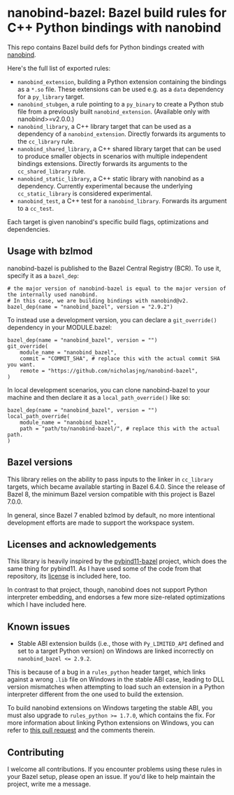 # nanobind-bazel: Bazel build rules for C++ Python bindings with nanobind

This repo contains Bazel build defs for Python bindings created with [nanobind](https://github.com/wjakob/nanobind).

Here's the full list of exported rules:

- `nanobind_extension`, building a Python extension containing the bindings as a `*.so` file.
These extensions can be used e.g. as a `data` dependency for a `py_library` target.
- `nanobind_stubgen`, a rule pointing to a `py_binary` to create a Python stub file from a previously built `nanobind_extension`. (Available only with nanobind>=v2.0.0.)
- `nanobind_library`, a C++ library target that can be used as a dependency of a `nanobind_extension`. Directly forwards its arguments to the `cc_library` rule.
- `nanobind_shared_library`, a C++ shared library target that can be used to
produce smaller objects in scenarios with multiple independent bindings extensions. Directly forwards its arguments to the `cc_shared_library` rule.
- `nanobind_static_library`, a C++ static library with nanobind as a dependency. Currently experimental because the underlying `cc_static_library` is considered experimental.
- `nanobind_test`, a C++ test for a `nanobind_library`. Forwards its argument to a `cc_test`.

Each target is given nanobind's specific build flags, optimizations and dependencies.

## Usage with bzlmod

nanobind-bazel is published to the Bazel Central Registry (BCR). To use it, specify it as a `bazel_dep`:

```
# the major version of nanobind-bazel is equal to the major version of the internally used nanobind.
# In this case, we are building bindings with nanobind@v2.
bazel_dep(name = "nanobind_bazel", version = "2.9.2")
```

To instead use a development version, you can declare a `git_override()` dependency in your MODULE.bazel:

```
bazel_dep(name = "nanobind_bazel", version = "")
git_override(
    module_name = "nanobind_bazel",
    commit = "COMMIT_SHA", # replace this with the actual commit SHA you want.
    remote = "https://github.com/nicholasjng/nanobind-bazel",
)
```

In local development scenarios, you can clone nanobind-bazel to your machine and then declare it as a `local_path_override()` like so:

```
bazel_dep(name = "nanobind_bazel", version = "")
local_path_override(
    module_name = "nanobind_bazel",
    path = "path/to/nanobind-bazel/", # replace this with the actual path.
)
```

## Bazel versions

This library relies on the ability to pass inputs to the linker in `cc_library` targets, which became available starting in Bazel 6.4.0.
Since the release of Bazel 8, the minimum Bazel version compatible with this project is Bazel 7.0.0.

In general, since Bazel 7 enabled bzlmod by default, no more intentional development efforts are made to support the workspace system.

## Licenses and acknowledgements

This library is heavily inspired by the [pybind11-bazel](https://github.com/pybind/pybind11_bazel) project, which does the same thing for pybind11.
As I have used some of the code from that repository, its [license](pybind11_bazel.LICENSE) is included here, too.

In contrast to that project, though, nanobind does not support Python interpreter embedding, and endorses a few more size-related optimizations which I have included here.

## Known issues

* Stable ABI extension builds (i.e., those with `Py_LIMITED_API` defined and set to a target Python version) on Windows are linked incorrectly on `nanobind_bazel <= 2.9.2`.

This is because of a bug in a `rules_python` header target, which links against a wrong `.lib` file on Windows in the stable ABI case, leading to DLL version mismatches when attempting to load such an extension in a Python interpreter different from the one used to build the extension.

To build nanobind extensions on Windows targeting the stable ABI, you must also upgrade to `rules_python >= 1.7.0`, which contains the fix.
For more information about linking Python extensions on Windows, you can refer to [this pull request](https://github.com/bazel-contrib/rules_python/pull/3274) and the comments therein.

## Contributing

I welcome all contributions.
If you encounter problems using these rules in your Bazel setup, please open an issue.
If you'd like to help maintain the project, write me a message.
